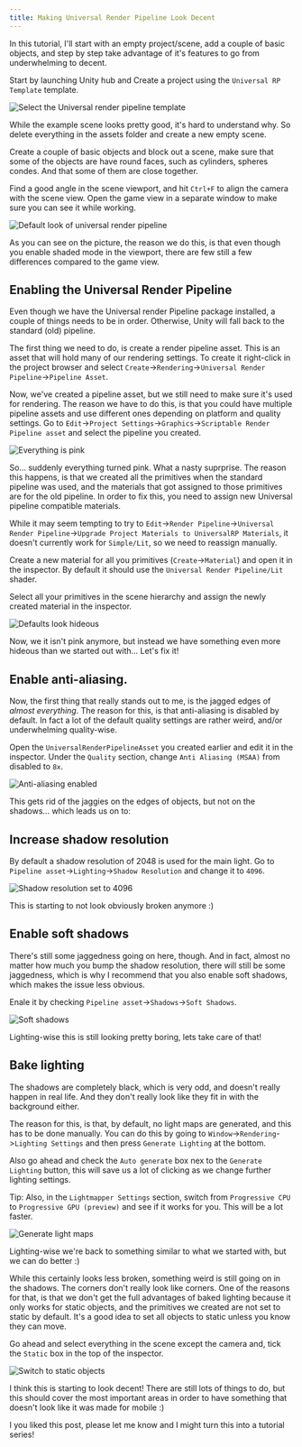 ```yaml
---
title: Making Universal Render Pipeline Look Decent
---
```

In this tutorial, I'll start with an empty project/scene, add a couple
of basic objects, and step by step take advantage of it's features to go from
underwhelming to decent.

Start by launching Unity hub and Create a project using the `Universal RP Template` template.

![Select the Universal render pipeline template](/assets/urp-template.png)

While the example scene looks pretty good, it's hard to understand why. So
delete everything in the assets folder and create a new empty scene.

Create a couple of basic objects and block out a scene, make sure that some of
the objects are have round faces, such as cylinders, spheres condes. And that
some of them are close together.

Find a good angle in the scene viewport, and hit `Ctrl+F` to align the camera
with the scene view. Open the game view in a separate window to make sure you
can see it while working.

![Default look of universal render pipeline](/assets/urp-primitives.png)

As you can see on the picture, the reason we do this, is that even though you
enable shaded mode in the viewport, there are few still a few differences
compared to the game view.

## Enabling the Universal Render Pipeline

Even though we have the Universal render Pipeline package installed, a couple
of things needs to be in order. Otherwise, Unity will fall back to the standard
(old) pipeline.

The first thing we need to do, is create a render pipeline asset. This is an
asset that will hold many of our rendering settings. To create it right-click
in the project browser and select `Create`->`Rendering`->`Universal Render
Pipeline`->`Pipeline Asset`.

Now, we've created a pipeline asset, but we still need to make sure it's used
for rendering. The reason we have to do this, is that you could have multiple
pipeline assets and use different ones depending on platform and quality
settings. Go to `Edit`->`Project Settings`->`Graphics`->`Scriptable Render
Pipeline asset` and select the pipeline you created.

![Everything is pink](/assets/urp-fresh-pipeline.png)

So... suddenly everything turned pink. What a nasty suprprise. The reason this
happens, is that we created all the primitives when the standard pipeline was
used, and the materials that got assigned to those primitives are for the old
pipeline. In order to fix this, you need to assign new Universal pipeline
compatible materials.

While it may seem tempting to try to `Edit`->`Render Pipeline`->`Universal
Render Pipeline`->`Upgrade Project Materials to UniversalRP Materials`, it
doesn't currently work for `Simple/Lit`, so we need to reassign manually.

Create a new material for all you primitives (`Create`->`Material`) and open it
in the inspector. By default it should use the `Universal Render Pipeline/Lit`
shader.

Select all your primitives in the scene hierarchy and assign the newly created
material in the inspector.

![Defaults look hideous](/assets/urp-defaults.png)

Now, we it isn't pink anymore, but instead we have something even more hideous
than we started out with... Let's fix it!

## Enable anti-aliasing.

Now, the first thing that really stands out to me, is the jagged edges of
*almost everything*. The reason for this, is that anti-aliasing is disabled by
default. In fact a lot of the default quality settings are rather weird, and/or
underwhelming quality-wise.

Open the `UniversalRenderPipelineAsset` you created earlier and edit it in the
inspector. Under the `Quality` section, change `Anti Aliasing (MSAA)` from
disabled to `8x`.

![Anti-aliasing enabled](/assets/urp-antialiasing.png)

This gets rid of the jaggies on the edges of objects, but not on the shadows...
which leads us on to:

## Increase shadow resolution

By default a shadow resolution of 2048 is used for the main light. Go to
`Pipeline asset`->`Lighting`->`Shadow Resolution` and change it to `4096`.

![Shadow resolution set to 4096](/assets/urp-shadow-resolution.png)

This is starting to not look obviously broken anymore :)

## Enable soft shadows

There's still some jaggedness going on here, though. And in fact, almost no
matter how much you bump the shadow resolution, there will still be some
jaggedness, which is why I recommend that you also enable soft shadows, which
makes the issue less obvious.

Enale it by checking `Pipeline asset`->`Shadows`->`Soft Shadows`.

![Soft shadows](/assets/urp-soft-shadows.png)

Lighting-wise this is still looking pretty boring, lets take care of that!

## Bake lighting

The shadows are completely black, which is very odd, and doesn't really happen
in real life. And they don't really look like they fit in with the background
either.

The reason for this, is that, by default, no light maps are generated, and this
has to be done manually. You can do this by going to
`Window`->`Rendering`->`Lighting Settings` and then press `Generate Lighting`
at the bottom.

Also go ahead and check the `Auto generate` box nex to the `Generate Lighting`
button, this will save us a lot of clicking as we change further lighting
settings.

Tip: Also, in the `Lightmapper Settings` section, switch from `Progressive CPU`
to `Progressive GPU (preview)` and see if it works for you. This will be a lot
faster.

![Generate light maps](/assets/urp-generate-lighting.png)

Lighting-wise we're back to something similar to what we started with, but we
can do better :)

While this certainly looks less broken, something weird is still going on in
the shadows. The corners don't really look like corners. One of the reasons for
that, is that we don't get the full advantages of baked lighting because it
only works for static objects, and the primitives we created are not set to
static by default. It's a good idea to set all objects to static unless you
know they can move.

Go ahead and select everything in the scene except the camera and, tick the
`Static` box in the top of the inspector.

![Switch to static objects](/assets/urp-static.png)

I think this is starting to look decent! There are still lots of things to do,
but this should cover the most important areas in order to have something that
doesn't look like it was made for mobile :)

I you liked this post, please let me know and I might turn this into a
tutorial series!
